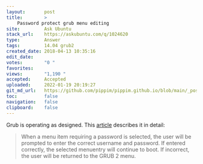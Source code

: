 ```yaml
---
layout:       post
title:        >
    Password protect grub menu editing
site:         Ask Ubuntu
stack_url:    https://askubuntu.com/q/1024620
type:         Answer
tags:         14.04 grub2
created_date: 2018-04-13 10:35:16
edit_date:    
votes:        "0 "
favorites:    
views:        "1,190 "
accepted:     Accepted
uploaded:     2022-01-19 20:19:27
git_md_url:   https://github.com/pippim/pippim.github.io/blob/main/_posts/2018/2018-04-13-Password-protect-grub-menu-editing.md
toc:          false
navigation:   false
clipboard:    false
---
```


Grub is operating as designed. This [article][1] describes it in detail:

> When a menu item requiring a password is selected, the user will be  
> prompted to enter the correct username and password. If entered  
> correctly, the selected menuentry will continue to boot. If incorrect,  
> the user will be returned to the GRUB 2 menu.  


  [1]: https://help.ubuntu.com/community/Grub2/Passwords
